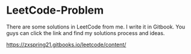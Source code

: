 # LeetCode-Problem
There are some solutions in LeetCode from me. I write it in Gitbook. You guys can click the link and find my solutions process and ideas.

https://zxspring21.gitbooks.io/leetcode/content/
